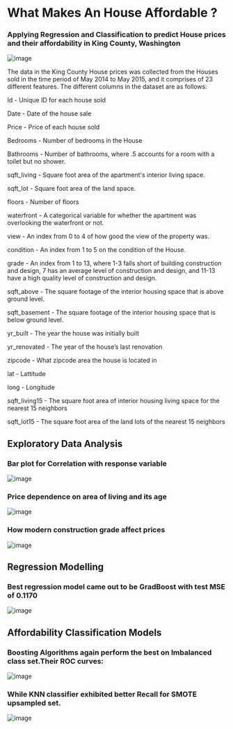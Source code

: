 # What Makes An House Affordable ?

### Applying Regression and Classification to predict House prices and their affordability in King County, Washington

![image](https://user-images.githubusercontent.com/99063438/192214061-d4d28c7f-80f8-43e1-b429-15b31d8bfff4.png)

The data in the King County House prices was collected from the Houses sold in the time period of May 2014 to May 2015, and it comprises of 23 different features. The different columns in the dataset are as follows:


Id - Unique ID for each house sold

Date - Date of the house sale

Price - Price of each house sold

Bedrooms - Number of bedrooms in the House

Bathrooms - Number of bathrooms, where .5 accounts for a room with a toilet but no shower.

sqft_living - Square foot area of the apartment's interior living space.

sqft_lot - Square foot area of the land space.

floors - Number of floors

waterfront - A categorical variable for whether the apartment was overlooking the waterfront or not.

view - An index from 0 to 4 of how good the view of the property was.

condition - An index from 1 to 5 on the condition of the House.

grade - An index from 1 to 13, where 1-3 falls short of building construction and design, 7 has an average level of construction and design, and 11-13 have a high quality level of construction and design.

sqft_above - The square footage of the interior housing space that is above ground level.

sqft_basement - The square footage of the interior housing space that is below ground level.

yr_built - The year the house was initially built

yr_renovated - The year of the house’s last renovation

zipcode - What zipcode area the house is located in

lat - Lattitude

long - Longitude

sqft_living15 - The square foot area of interior housing living space for the nearest 15 neighbors

sqft_lot15 - The square foot area of the land lots of the nearest 15 neighbors

## Exploratory Data Analysis

### Bar plot for Correlation with response variable

![image](https://user-images.githubusercontent.com/99063438/192214857-a20ba4ac-f6d7-4628-ab08-bde997b4b003.png)

### Price dependence on area of living and its age

![image](https://user-images.githubusercontent.com/99063438/192214771-32d823df-a2a5-4159-9e5c-ee737fcce991.png)

### How modern construction grade affect prices

![image](https://user-images.githubusercontent.com/99063438/192214974-6b2e07c4-cbea-4133-bef9-2fdd68588031.png)


## Regression Modelling

### Best regression model came out to be GradBoost with test MSE of 0.1170

![image](https://user-images.githubusercontent.com/99063438/192215896-d4626997-ca37-48f4-8582-52c20aac61f0.png)


## Affordability Classification Models

### Boosting Algorithms again perform the best on Imbalanced class set.Their ROC curves:

![image](https://user-images.githubusercontent.com/99063438/192216514-4a726772-55d8-4e65-a6fb-957e21a2c826.png)

### While KNN classifier exhibited better Recall for SMOTE upsampled set.

![image](https://user-images.githubusercontent.com/99063438/192216832-f9eb3794-24ba-4a1b-8815-b0ac1bca4bc8.png)






